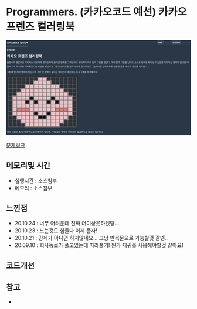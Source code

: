 # Programmers. (카카오코드 예선) 카카오프렌즈 컬러링북

![문제이미지](https://github.com/pointehd/Algorithm/blob/master/img/200910.png?raw=true)

[문제링크](https://programmers.co.kr/learn/courses/30/lessons/1829)

## 메모리및 시간
* 실행시간 : 소스첨부 
* 메모리 : 소스첨부 


## 느낀점
* 20.10.24 : 너무 어려운데  진짜 더이상못하겠당...
* 20.10.23 : 노는것도 힘들다 이제 풀자! 
* 20.10.21 : 강제가 아니면 하지않네요... 그냥 반복문으로 가능할것 같넹.. 
* 20.09.10 : 회사동료가 풀고있는데 따라풀기! 뭔가 재귀를 사용해야할것 같아요!   

## 코드개선 


## 참고
* 

